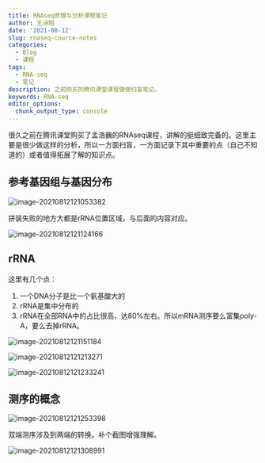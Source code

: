 ```yaml
---
title: RNAseq原理与分析课程笔记
author: 王诗翔
date: '2021-08-12'
slug: rnaseq-cource-notes
categories:
  - Blog
  - 课程
tags:
  - RNA-seq
  - 笔记
description: 之前购买的腾讯课堂课程做做扫盲笔记。
keywords: RNA-seq
editor_options:
  chunk_output_type: console
---
```


很久之前在腾讯课堂购买了孟浩巍的RNAseq课程，讲解的挺细致完备的。这里主要是很少做这样的分析，所以一方面扫盲，一方面记录下其中重要的点（自己不知道的）或者值得拓展了解的知识点。

## 参考基因组与基因分布

![image-20210812121053382](https://gitee.com/ShixiangWang/ImageCollection/raw/master/png/20210812121053.png)

拼装失败的地方大都是rRNA位置区域，与后面的内容对应。

![image-20210812121124166](https://gitee.com/ShixiangWang/ImageCollection/raw/master/png/20210812121124.png)

## rRNA

这里有几个点：

1. 一个DNA分子是比一个氨基酸大的
2. rRNA是集中分布的
3. rRNA在全部RNA中的占比很高，达80%左右。所以mRNA测序要么富集poly-A，要么去掉rRNA。

![image-20210812121151184](https://gitee.com/ShixiangWang/ImageCollection/raw/master/png/20210812121151.png)



![image-20210812121213271](https://gitee.com/ShixiangWang/ImageCollection/raw/master/png/20210812121213.png)

![image-20210812121233241](https://gitee.com/ShixiangWang/ImageCollection/raw/master/png/20210812121233.png)


## 测序的概念

![image-20210812121253398](https://gitee.com/ShixiangWang/ImageCollection/raw/master/png/20210812122355.png)

双端测序涉及到两端的转换。补个截图增强理解。

![image-20210812121308991](https://gitee.com/ShixiangWang/ImageCollection/raw/master/png/20210812122407.png)





